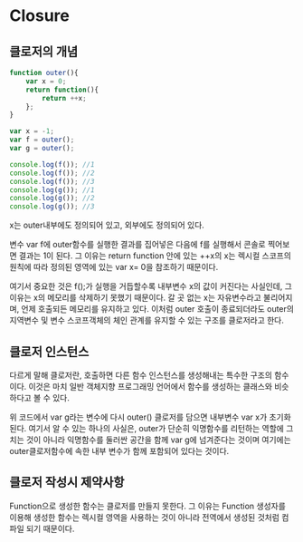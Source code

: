 # Closure



## 클로저의 개념

```javascript
function outer(){
    var x = 0;
    return function(){
        return ++x;
    };
}

var x = -1;
var f = outer();
var g = outer();

console.log(f()); //1
console.log(f()); //2
console.log(f()); //3
console.log(g()); //1
console.log(g()); //2
console.log(g()); //3
```

x는 outer내부에도 정의되어 있고, 외부에도 정의되어 있다. 

변수 var f에 outer함수를 실행한 결과를 집어넣은 다음에 f를 실행해서 콘솔로 찍어보면 결과는 1이 된다. 그 이유는 return function 안에 있는 ++x의 x는 렉시컬 스코프의 원칙에 따라 정의된 영역에 있는 var x= 0을 참조하기 때문이다. 

여기서 중요한 것은 f();가 실행을 거듭할수록 내부변수 x의 값이 커진다는 사실인데, 그 이유는 x의 메모리를 삭제하기 못했기 때문이다. 갈 곳 없는 x는 자유변수라고 불리어지며, 언제 호출되든 메모리를 유지하고 있다. 이처럼 outer 호출이 종료되더라도 outer의 지역변수 및 변수 스코프객체의 체인 관계를 유지할 수 있는 구조를 클로저라고 한다.



## 클로저 인스턴스

다르게 말해 클로저란, 호출하면 다른 함수 인스턴스를 생성해내는 특수한 구조의 함수이다. 
이것은 마치 일반 객체지향 프로그래밍 언어에서 함수를 생성하는 클래스와 비슷하다고 볼 수 있다. 

위 코드에서 var g라는 변수에 다시 outer() 클로저를 담으면 내부변수 var x가 초기화된다. 여기서 알 수 있는 하나의 사실은, outer가  단순히 익명함수를 리턴하는 역할에 그치는 것이 아니라 익명함수를 둘러싼 공간을 함께 var g에 넘겨준다는 것이며 여기에는 outer클로저함수에 속한 내부 변수가 함께 포함되어 있다는 것이다.



## 클로저 작성시 제약사항

Function으로 생성한 함수는 클로저를 만들지 못한다. 그 이유는 Function 생성자를 이용해 생성한 함수는 렉시컬 영역을 사용하는 것이 아니라 전역에서 생성된 것처럼 컴파일 되기 때문이다. 